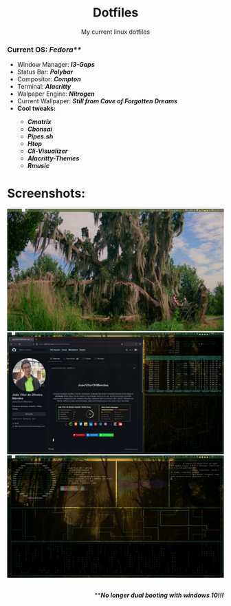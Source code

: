 <h1 align="center">Dotfiles</h1>
<p align="center">My current linux dotfiles</p>

<h3>Current OS: <b><em>Fedora**</em></b></h3>

<ul>
  <li>
    Window Manager: <b><em>I3-Gaps</em></b>
  </li>
  <li>
    Status Bar: <b><em>Polybar</em></b>
  </li>
  <li>
    Compositor: <b><em>Compton</em></b>
  </li>
  <li>
    Terminal: <b><em>Alacritty</em></b>
  </li>
  <li>
    Walpaper Engine: <b><em>Nitrogen</em></b>
  </li>
  <li>
    Current Wallpaper: <b><em>Still from Cave of Forgotten Dreams</em></b>
  </li>
  <li>
    <b>
    Cool tweaks:
      <ul>
        <li><em>Cmatrix</em></li>
        <li><em>Cbonsai</em></li>
        <li><em>Pipes.sh</em></li>
        <li><em>Htop</em></li>
        <li><em>Cli-Visualizer</em></li>
        <li><em>Alacritty-Themes</em></li>
        <li><em>Rmusic</em></li>
      </ul>
    </b>
  </li>
</ul>

##
<h1>Screenshots:</h1>

<img src="https://github.com/JoaoVitorOliMendes/dotfiles/blob/master/screenshots/Screenshot_2022-06-14_14-33-19.png" />
<img src="https://github.com/JoaoVitorOliMendes/dotfiles/blob/master/screenshots/greenKnight_02.png" />
<img src="https://github.com/JoaoVitorOliMendes/dotfiles/blob/master/screenshots/greenKnight_03.png" />

##

<div align="right">
  **<b><em>No longer dual booting with windows 10!!!</em></b>
</div>
